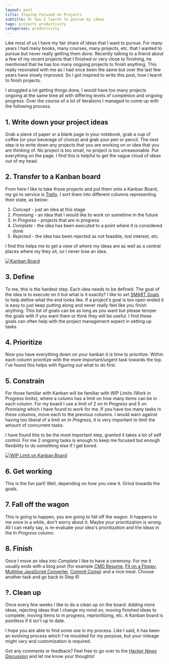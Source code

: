 ```yaml
---
layout: post
title: Staying Focused on Projects
subtitle: Or how I learnt to pursue my ideas
tags: projects productivity
categories: productivity
---
```


Like most of us I have my fair share of ideas that I want to pursue. For many years I had many books, many courses, many projects, etc. that I wanted to pursue but never really getting them done. Recently talking to a friend about a few of my recent projects that I finished or very close to finishing, he mentioned that he has too many ongoing projects to finish anything. This really resonated with me as I had once been the same but over the last few years have slowly improved. So I got inspired to write this post, how I learnt to finish projects.

I struggled a lot getting things done, I would have too many projects ongoing at the same time all with differing levels of completion and ongoing progress. Over the course of a lot of iterations I managed to come up with the following process.

## 1. Write down your project ideas
Grab a piece of paper or a blank page in your notebook, grab a cup of coffee (or your beverage of choice) and grab your pen or pencil. The next step is to write down any projects that you are working on or idea that you are thinking of. No project is too small,  no project is too unreasonable. Put everything on the page. I find this is helpful to get the vague cloud of ideas out of my head.

## 2. Transfer to a Kanban board
From here I like to take those projects and put them onto a Kanban Board, my go to service is [Trello](https://trello.com/). I sort them into different columns representing their state, as below:
1. *Concept* - just an idea at this stage
2. *Promising* - an idea that I would like to work on sometime in the future
3. *In Progress* - projects that are in progress
4. *Complete* - the idea has been executed to a point where it is considered done
5. *Rejected* - the idea has been rejected as not feasible, lost interest, etc.

I find this helps me to get a view of where my ideas are as well as a central places where my they sit, so I never lose an idea.

<p class="center">
    <a href="https://twitter.com/sonniesedge/status/913282229408866304">
        <img src="{{site.baseurl}}/img/2019-11-18-staying-focused/in-progress.png" alt="Kanban Board">
    </a>
</p>

## 3. Define
To me, this is the hardest step. Each idea needs to be defined. The goal of the idea is to execute on it but what is it exactly? I like to set [SMART Goals](https://corporatefinanceinstitute.com/resources/knowledge/other/smart-goal/) to help define what the end looks like. If a project's goal is too open ended it is easy to just keep putting along and never really feel like you finish anything. This list of goals can be as long as you want but please temper the goals with if you want them or think they will be useful. I find these goals can often help with the project management aspect in setting up tasks.

## 4. Prioritize
Now you have everything down on your kanban it is time to prioritize. Within each column prioritize with the more important/urgent task towards the top. I've found this helps with figuring out what to do first.

## 5. Constrain
For those familiar with Kanban will be familiar with WIP Limits (Work in Progress limits), where a column has a limit on how many items can be in each column. For my board I use a limit of 2 on *In Progress* and 5 on *Promising* which I have found to work for me. If you have too many tasks in these columns, move each to the previous columns. I would warn against having too liberal of a limit on *In Progress*, it is very important to limit the amount of concurrent tasks.

I have found this to be the most important step, granted it takes a lot of self control. For me 2 ongoing tasks is enough to keep me focused but enough flexibility to do something else if I get bored.

<p class="center">
    <a href="https://twitter.com/sonniesedge/status/913282229408866304">
        <img src="{{site.baseurl}}/img/2019-11-18-staying-focused/wip-limit.png" alt="WIP Limit on Kanban Board">
    </a>
</p>

## 6. Get working
This is the fun part! Well, depending on how you view it. Grind towards the goals.

## 7. Fall off the wagon
This is going to happen, you are going to fall off the wagon. It happens to me once in a while, don't worry about it. Maybe your prioritization is wrong. All I can really say, is re-evaluate your idea's prioritization and the ideas in the *In Progress* column.

## 8. Finish
Once I move an idea into *Complete* I like to have a ceremony. For me it usually ends with a blog post (for example [CMD Resume](https://brendonbody.blog/2019/01/07/cmd-resume/), [Fit on a Floppy](https://brendonbody.blog/2019/11/13/fit-on-a-floppy/), [Multiline JavaScript Converter](https://brendonbody.blog/2019/11/12/multiline-javascript-converter/), [Commit Comp](https://brendonbody.blog/2019/04/28/commit-competition/)) and a nice meal. Choose another task and go back to Step 6!

## ?. Clean up
Once every few weeks I like to do a clean up on the board. Adding more ideas, rejecting ideas that I change my mind on, moving finished ideas to complete, moving items to in progress, reprioritizing, etc. A Kanban board is pointless if it isn't up to date.

I hope you are able to find some use in my process. Like I said, it has been an evolving process which I've moulded for my purpose, but your mileage might vary and customization is required.

Got any comments or feedback? Feel free to go over to the [Hacker News Discussion](https://news.ycombinator.com/item?id=21559581) and let me know your thoughts!